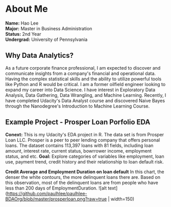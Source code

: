 # About Me
**Name:** Hao Lee   
**Major:** Master in Business Administration   
**Status:** 2nd Year   
**Undergrad:** University of Pennsylvania


## Why Data Analytics?
As a future corporate finance professional, I am expected to discover and communicate insights from a company's financial and operational data. Having the complex statistical skills and the ability to utilize powerful tools like Python and R would be critical. 
I am a former oilfield engineer looking to expand my career into Data Science. I have interest in Exploratory Data Analysis, Data Gathering, Data Wrangling, and Machine Learning. Recently, I have completed Udacity's Data Analyst course and discovered Naive Bayes through the Nanodegree's Introduction to Machine Learning Course.  

## Example Project - Prosper Loan Porfolio EDA
**Conext:** This is my Udacity's EDA project in R. The data set is from Prosper Loan LLC. Prosper is a peer to peer lending company that offers personal loans. The dataset contains 113,397 loans with 81 fields, including loan amount, interest rate, current status, bowrrower income, employment status, and etc.
**Goal:** Explore categories of variables like employment, loan use, payment trend, credit history and their relationship to loan default risk.

**Credit Average and Employment Duration on loan default**
In this chart, the denser the white contours, the more delinquent loans there are. Based on this observation, most of the delinquent loans are from people who have less than 200 days of EmploymentDuration. 
![alt text](https://github.com/paulhlee/paulhlee-BDAOrg/blob/master/prosperloan.png?raw=true | width=150)
